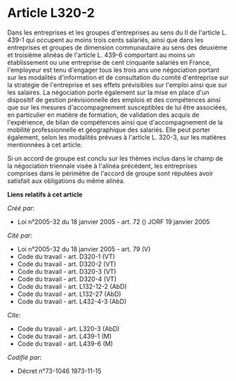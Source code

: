 # Article L320-2

Dans les entreprises et les groupes d'entreprises au sens du II de l'article L. 439-1 qui occupent au moins trois cents
salariés, ainsi que dans les entreprises et groupes de dimension communautaire au sens des deuxième et troisième alinéas de
l'article L. 439-6 comportant au moins un établissement ou une entreprise de cent cinquante salariés en France, l'employeur
est tenu d'engager tous les trois ans une négociation portant sur les modalités d'information et de consultation du comité
d'entreprise sur la stratégie de l'entreprise et ses effets prévisibles sur l'emploi ainsi que sur les salaires. La
négociation porte également sur la mise en place d'un dispositif de gestion prévisionnelle des emplois et des compétences
ainsi que sur les mesures d'accompagnement susceptibles de lui être associées, en particulier en matière de formation, de
validation des acquis de l'expérience, de bilan de compétences ainsi que d'accompagnement de la mobilité professionnelle et
géographique des salariés. Elle peut porter également, selon les modalités prévues à l'article L. 320-3, sur les matières
mentionnées à cet article.

Si un accord de groupe est conclu sur les thèmes inclus dans le champ de la négociation triennale visée à l'alinéa précédent,
les entreprises comprises dans le périmètre de l'accord de groupe sont réputées avoir satisfait aux obligations du même
alinéa.

**Liens relatifs à cet article**

_Créé par_:

  - Loi n°2005-32 du 18 janvier 2005 - art. 72 () JORF 19 janvier 2005

_Cité par_:

  - Loi n°2005-32 du 18 janvier 2005 - art. 79 (V)
  - Code du travail - art. D320-1 (VT)
  - Code du travail - art. D320-2 (VT)
  - Code du travail - art. D320-3 (VT)
  - Code du travail - art. D320-4 (VT)
  - Code du travail - art. L132-12-2 (AbD)
  - Code du travail - art. L132-27 (AbD)
  - Code du travail - art. L432-4-3 (AbD)

_Cite_:

  - Code du travail - art. L320-3 (AbD)
  - Code du travail - art. L439-1 (M)
  - Code du travail - art. L439-6 (M)

_Codifié par_:

  - Décret n°73-1046 1973-11-15
